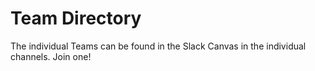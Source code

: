 # Team Directory

The individual Teams can be found in the Slack Canvas in the individual channels. Join one!
